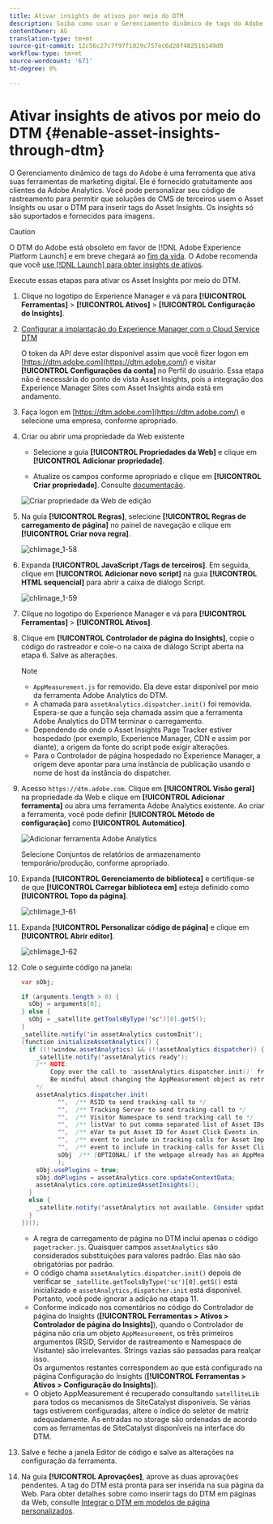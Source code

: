 ```yaml
---
title: Ativar insights de ativos por meio do DTM
description: Saiba como usar o Gerenciamento dinâmico de tags do Adobe (DTM) para ativar o Asset Insights.
contentOwner: AG
translation-type: tm+mt
source-git-commit: 12c56c27c7f97f1029c757ec6d28f482516149d0
workflow-type: tm+mt
source-wordcount: '671'
ht-degree: 0%

---
```



# Ativar insights de ativos por meio do DTM {#enable-asset-insights-through-dtm}

O Gerenciamento dinâmico de tags do Adobe é uma ferramenta que ativa suas ferramentas de marketing digital. Ele é fornecido gratuitamente aos clientes da Adobe Analytics. Você pode personalizar seu código de rastreamento para permitir que soluções de CMS de terceiros usem o Asset Insights ou usar o DTM para inserir tags do Asset Insights. Os insights só são suportados e fornecidos para imagens.

>[!CAUTION]
>
>O DTM do Adobe está obsoleto em favor de [!DNL Adobe Experience Platform Launch] e em breve chegará ao [fim da vida](https://medium.com/launch-by-adobe/dtm-plans-for-a-sunset-3c6aab003a6f). O Adobe recomenda que você [use [!DNL Launch] para obter insights de ativos](https://experienceleague.adobe.com/docs/experience-manager-learn/assets/advanced/asset-insights-launch-tutorial.html).

Execute essas etapas para ativar os Asset Insights por meio do DTM.

1. Clique no logotipo do Experience Manager e vá para **[!UICONTROL Ferramentas]** > **[!UICONTROL Ativos]** > **[!UICONTROL Configuração do Insights]**.
1. [Configurar a implantação do Experience Manager com o Cloud Service DTM](/help/sites-administering/dtm.md)

   O token da API deve estar disponível assim que você fizer logon em [https://dtm.adobe.com](https://dtm.adobe.com/) e visitar **[!UICONTROL Configurações da conta]** no Perfil do usuário. Essa etapa não é necessária do ponto de vista Asset Insights, pois a integração dos Experience Manager Sites com Asset Insights ainda está em andamento.

1. Faça logon em [https://dtm.adobe.com](https://dtm.adobe.com/) e selecione uma empresa, conforme apropriado.
1. Criar ou abrir uma propriedade da Web existente

   * Selecione a guia **[!UICONTROL Propriedades da Web]** e clique em **[!UICONTROL Adicionar propriedade]**.

   * Atualize os campos conforme apropriado e clique em **[!UICONTROL Criar propriedade]**. Consulte [documentação](https://experienceleague.adobe.com/docs/experience-manager-learn/getting-started-wknd-tutorial-develop/overview.html).

   ![Criar propriedade da Web de edição](assets/Create-edit-web-property.png)

1. Na guia **[!UICONTROL Regras]**, selecione **[!UICONTROL Regras de carregamento de página]** no painel de navegação e clique em **[!UICONTROL Criar nova regra]**.

   ![chlimage_1-58](assets/chlimage_1-194.png)

1. Expanda **[!UICONTROL JavaScript /Tags de terceiros]**. Em seguida, clique em **[!UICONTROL Adicionar novo script]** na guia **[!UICONTROL HTML sequencial]** para abrir a caixa de diálogo Script.

   ![chlimage_1-59](assets/chlimage_1-195.png)

1. Clique no logotipo do Experience Manager e vá para **[!UICONTROL Ferramentas]** > **[!UICONTROL Ativos]**.
1. Clique em **[!UICONTROL Controlador de página do Insights]**, copie o código do rastreador e cole-o na caixa de diálogo Script aberta na etapa 6. Salve as alterações.

   >[!NOTE]
   >
   >* `AppMeasurement.js` for removido. Ela deve estar disponível por meio da ferramenta Adobe Analytics do DTM.
   >* A chamada para `assetAnalytics.dispatcher.init()` foi removida. Espera-se que a função seja chamada assim que a ferramenta Adobe Analytics do DTM terminar o carregamento.
   >* Dependendo de onde o Asset Insights Page Tracker estiver hospedado (por exemplo, Experience Manager, CDN e assim por diante), a origem da fonte do script pode exigir alterações.
   >* Para o Controlador de página hospedado no Experience Manager, a origem deve apontar para uma instância de publicação usando o nome de host da instância do dispatcher.


1. Acesso `https://dtm.adobe.com`. Clique em **[!UICONTROL Visão geral]** na propriedade da Web e clique em **[!UICONTROL Adicionar ferramenta]** ou abra uma ferramenta Adobe Analytics existente. Ao criar a ferramenta, você pode definir **[!UICONTROL Método de configuração]** como **[!UICONTROL Automático]**.

   ![Adicionar ferramenta Adobe Analytics](assets/Add-Adobe-Analytics-Tool.png)

   Selecione Conjuntos de relatórios de armazenamento temporário/produção, conforme apropriado.

1. Expanda **[!UICONTROL Gerenciamento de biblioteca]** e certifique-se de que **[!UICONTROL Carregar biblioteca em]** esteja definido como **[!UICONTROL Topo da página]**.

   ![chlimage_1-61](assets/chlimage_1-197.png)

1. Expanda **[!UICONTROL Personalizar código de página]** e clique em **[!UICONTROL Abrir editor]**.

   ![chlimage_1-62](assets/chlimage_1-198.png)

1. Cole o seguinte código na janela:

   ```Java
   var sObj;
   
   if (arguments.length > 0) {
     sObj = arguments[0];
   } else {
     sObj = _satellite.getToolsByType('sc')[0].getS();
   }
   _satellite.notify('in assetAnalytics customInit');
   (function initializeAssetAnalytics() {
     if ((!!window.assetAnalytics) && (!!assetAnalytics.dispatcher)) {
       _satellite.notify('assetAnalytics ready');
       /** NOTE:
           Copy over the call to 'assetAnalytics.dispatcher.init()' from Assets Pagetracker
           Be mindful about changing the AppMeasurement object as retrieved above.
       */
       assetAnalytics.dispatcher.init(
             "",  /** RSID to send tracking-call to */
             "",  /** Tracking Server to send tracking-call to */
             "",  /** Visitor Namespace to send tracking-call to */
             "",  /** listVar to put comma-separated-list of Asset IDs for Asset Impression Events in tracking-call, e.g. 'listVar1' */
             "",  /** eVar to put Asset ID for Asset Click Events in, e.g. 'eVar3' */
             "",  /** event to include in tracking-calls for Asset Impression Events, e.g. 'event8' */
             "",  /** event to include in tracking-calls for Asset Click Events, e.g. 'event7' */
             sObj  /** [OPTIONAL] if the webpage already has an AppMeasurement object, include the object here. If unspecified, Pagetracker Core shall create its own AppMeasurement object */
             );
       sObj.usePlugins = true;
       sObj.doPlugins = assetAnalytics.core.updateContextData;
       assetAnalytics.core.optimizedAssetInsights();
     }
     else {
       _satellite.notify('assetAnalytics not available. Consider updating the Custom Page Code', 4);
     }
   })();
   ```

   * A regra de carregamento de página no DTM inclui apenas o código `pagetracker.js`. Quaisquer campos `assetAnalytics` são considerados substituições para valores padrão. Elas não são obrigatórias por padrão.
   * O código chama `assetAnalytics.dispatcher.init()` depois de verificar se `_satellite.getToolsByType('sc')[0].getS()` está inicializado e `assetAnalytics,dispatcher.init` está disponível. Portanto, você pode ignorar a adição na etapa 11.
   * Conforme indicado nos comentários no código do Controlador de página do Insights (**[!UICONTROL Ferramentas > Ativos > Controlador de página do Insights]**), quando o Controlador de página não cria um objeto `AppMeasurement`, os três primeiros argumentos (RSID, Servidor de rastreamento e Namespace de Visitante) são irrelevantes. Strings vazias são passadas para realçar isso.\
      Os argumentos restantes correspondem ao que está configurado na página Configuração do Insights (**[!UICONTROL Ferramentas > Ativos > Configuração do Insights]**).
   * O objeto AppMeasurement é recuperado consultando `satelliteLib` para todos os mecanismos de SiteCatalyst disponíveis. Se várias tags estiverem configuradas, altere o índice do seletor de matriz adequadamente. As entradas no storage são ordenadas de acordo com as ferramentas de SiteCatalyst disponíveis na interface do DTM.

1. Salve e feche a janela Editor de código e salve as alterações na configuração da ferramenta.
1. Na guia **[!UICONTROL Aprovações]**, aprove as duas aprovações pendentes. A tag do DTM está pronta para ser inserida na sua página da Web. Para obter detalhes sobre como inserir tags do DTM em páginas da Web, consulte [Integrar o DTM em modelos de página personalizados](https://blogs.adobe.com/experiencedelivers/experience-management/integrating-dtm-custom-aem6-page-template/).
